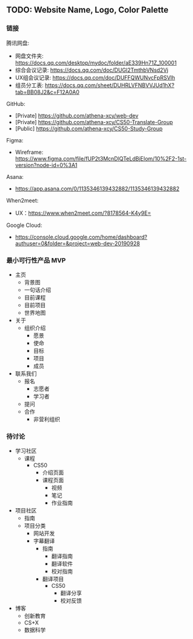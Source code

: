 ## TODO: Website Name, Logo, Color Palette

### 链接
腾讯网盘: 
- 网盘文件夹: https://docs.qq.com/desktop/mydoc/folder/aE339Hn71Z_100001
- 综合会议记录: https://docs.qq.com/doc/DUGl2TmthbVNsd2Vj  
- UX组会议记录: https://docs.qq.com/doc/DUFFQWUNvcFpRSVlh  
- 组员分工表: https://docs.qq.com/sheet/DUHRLVFNBVVJUd1hX?tab=BB08J2&c=F12A0A0  

GitHub:   
- [Private] https://github.com/athena-xcy/web-dev  
- [Private] https://github.com/athena-xcy/CS50-Translate-Group  
- [Public] https://github.com/athena-xcy/CS50-Study-Group  

Figma:
- Wireframe: https://www.figma.com/file/fUP2t3McnDlQTeLdBjEIom/10%2F2-1st-version?node-id=0%3A1

Asana: 
- https://app.asana.com/0/1135346139432882/1135346139432882  

When2meet: 
- UX：https://www.when2meet.com/?8178564-K4y9E=  

Google Cloud: 
- https://console.cloud.google.com/home/dashboard?authuser=0&folder=&project=web-dev-20190928


### 最小可行性产品 MVP
- 主页
  - 背景图
  - 一句话介绍
  - 目前课程
  - 目前项目
  - 世界地图
- 关于
  - 组织介绍
    - 愿景
    - 使命
    - 目标
    - 项目
    - 成员
- 联系我们
  - 报名 
    - 志愿者
    - 学习者
  - 提问
  - 合作
    - 非营利组织


### 待讨论
- 学习社区
  - 课程
    - CS50
      - 介绍页面
      - 课程页面
        - 视频
        - 笔记
        - 作业指南
- 项目社区 
  - 指南
  - 项目分类
    - 网站开发
    - 字幕翻译
      - 指南
        - 翻译指南	
        - 翻译软件
        - 校对指南
      - 翻译项目
        - CS50
          - 翻译分享
          - 校对反馈
- 博客
  - 创新教育
  - CS+X
  - 数据科学
